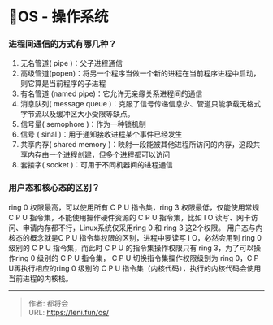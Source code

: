 # 🚩OS - 操作系统




### 进程间通信的方式有哪几种？

1. 无名管道( pipe )：父子进程通信
2. 高级管道(popen)：将另一个程序当做一个新的进程在当前程序进程中启动，则它算是当前程序的子进程
3. 有名管道 (named pipe)：它允许无亲缘关系进程间的通信
4. 消息队列( message queue )：克服了信号传递信息少、管道只能承载无格式字节流以及缓冲区大小受限等缺点。
5. 信号量( semophore )：作为一种锁机制
6. 信号 ( sinal )：用于通知接收进程某个事件已经发生
7. 共享内存( shared memory )：映射一段能被其他进程所访问的内存，这段共享内存由一个进程创建，但多个进程都可以访问
8. 套接字( socket )：可用于不同机器间的进程通信

<!--more-->

### 用户态和核心态的区别？
ring 0 权限最高，可以使用所有 C P U 指令集，ring 3 权限最低，仅能使用常规 C P U 指令集，不能使用操作硬件资源的 C P U 指令集，比如 I O 读写、网卡访问、申请内存都不行，Linux系统仅采用ring 0 和 ring 3 这2个权限。
用户态与内核态的概念就是C P U 指令集权限的区别，进程中要读写 I O，必然会用到 ring 0 级别的 C P U 指令集，而此时 C P U 的指令集操作权限只有 ring 3，为了可以操作ring 0 级别的 C P U 指令集， C P U 切换指令集操作权限级别为 ring 0，C P U再执行相应的ring 0 级别的 C P U 指令集（内核代码），执行的内核代码会使用当前进程的内核栈。


---

> 作者: 都将会  
> URL: https://leni.fun/os/  


